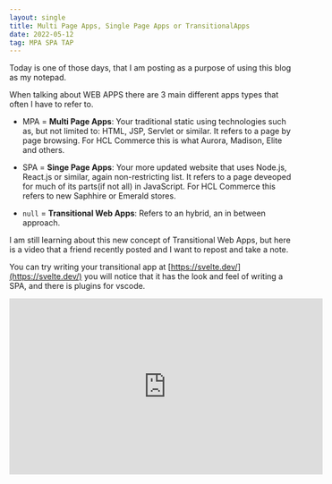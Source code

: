 ```yaml
---
layout: single
title: Multi Page Apps, Single Page Apps or TransitionalApps
date: 2022-05-12
tag: MPA SPA TAP
---
```

Today is one of those days, that I am posting as a purpose of using this blog as my notepad.

When talking about WEB APPS there are 3 main different apps types that often I have to refer to.

* MPA = **Multi Page Apps**: Your traditional static using technologies such as, but not limited to: HTML, JSP, Servlet or similar. It refers to a page by page browsing. For HCL Commerce this is what Aurora, Madison, Elite and others.

* SPA = **Singe Page Apps**: Your more updated website that uses Node.js, React.js or similar, again non-restricting list. It refers to a page deveoped for much of its parts(if not all) in  JavaScript. For HCL Commerce this refers to new Saphhire or Emerald stores.

* `null` = **Transitional Web Apps**: Refers to an hybrid, an in between approach.

I am still learning about this new concept of Transitional Web Apps, but here is a video that a friend recently posted and I want to repost and take a note.

You can try  writing your transitional app at [https://svelte.dev/](https://svelte.dev/) you will notice that it has the look and feel of writing a SPA, and there is plugins for vscode.

<iframe width="560" height="315" src="https://www.youtube.com/embed/860d8usGC0o" title="YouTube video player" frameborder="0" allow="accelerometer; autoplay; clipboard-write; encrypted-media; gyroscope; picture-in-picture" allowfullscreen></iframe>
